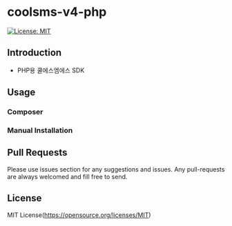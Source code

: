 # coolsms-v4-php
[![License: MIT](https://img.shields.io/badge/License-MIT-yellow.svg)](https://opensource.org/licenses/MIT)

## Introduction
- PHP용 쿨에스엠에스 SDK

## Usage

### Composer

### Manual Installation

## Pull Requests
Please use issues section for any suggestions and issues.
Any pull-requests are always welcomed and fill free to send. 

## License
MIT License(https://opensource.org/licenses/MIT)



